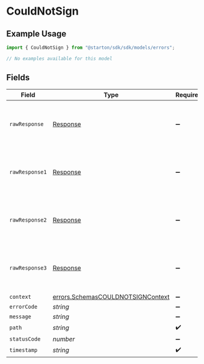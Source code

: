 # CouldNotSign

## Example Usage

```typescript
import { CouldNotSign } from "@starton/sdk/sdk/models/errors";

// No examples available for this model
```

## Fields

| Field                                                                                         | Type                                                                                          | Required                                                                                      | Description                                                                                   |
| --------------------------------------------------------------------------------------------- | --------------------------------------------------------------------------------------------- | --------------------------------------------------------------------------------------------- | --------------------------------------------------------------------------------------------- |
| `rawResponse`                                                                                 | [Response](https://developer.mozilla.org/en-US/docs/Web/API/Response)                         | :heavy_minus_sign:                                                                            | Raw HTTP response; suitable for custom response parsing                                       |
| `rawResponse1`                                                                                | [Response](https://developer.mozilla.org/en-US/docs/Web/API/Response)                         | :heavy_minus_sign:                                                                            | Raw HTTP response; suitable for custom response parsing                                       |
| `rawResponse2`                                                                                | [Response](https://developer.mozilla.org/en-US/docs/Web/API/Response)                         | :heavy_minus_sign:                                                                            | Raw HTTP response; suitable for custom response parsing                                       |
| `rawResponse3`                                                                                | [Response](https://developer.mozilla.org/en-US/docs/Web/API/Response)                         | :heavy_minus_sign:                                                                            | Raw HTTP response; suitable for custom response parsing                                       |
| `context`                                                                                     | [errors.SchemasCOULDNOTSIGNContext](../../../sdk/models/errors/schemascouldnotsigncontext.md) | :heavy_minus_sign:                                                                            | N/A                                                                                           |
| `errorCode`                                                                                   | *string*                                                                                      | :heavy_minus_sign:                                                                            | N/A                                                                                           |
| `message`                                                                                     | *string*                                                                                      | :heavy_minus_sign:                                                                            | N/A                                                                                           |
| `path`                                                                                        | *string*                                                                                      | :heavy_check_mark:                                                                            | N/A                                                                                           |
| `statusCode`                                                                                  | *number*                                                                                      | :heavy_minus_sign:                                                                            | N/A                                                                                           |
| `timestamp`                                                                                   | *string*                                                                                      | :heavy_check_mark:                                                                            | N/A                                                                                           |